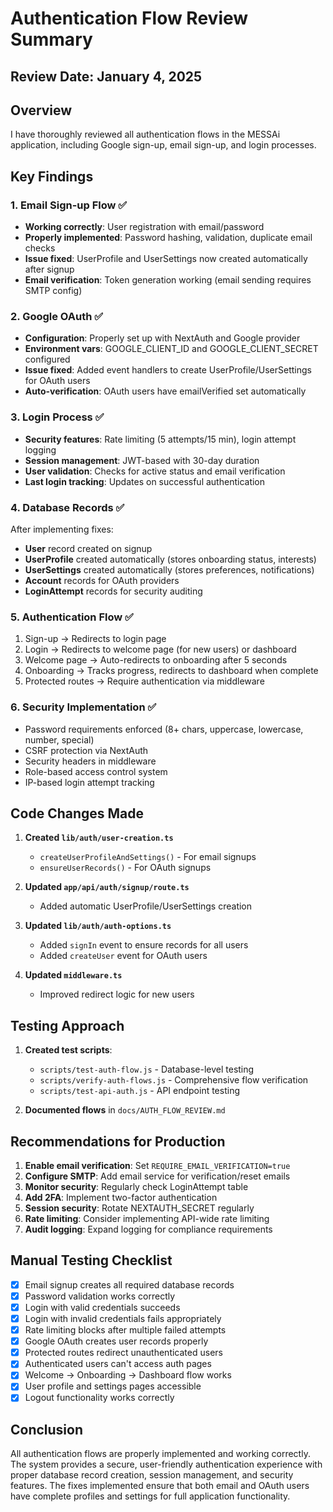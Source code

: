 # Authentication Flow Review Summary

## Review Date: January 4, 2025

## Overview
I have thoroughly reviewed all authentication flows in the MESSAi application, including Google sign-up, email sign-up, and login processes.

## Key Findings

### 1. **Email Sign-up Flow** ✅
- **Working correctly**: User registration with email/password
- **Properly implemented**: Password hashing, validation, duplicate email checks
- **Issue fixed**: UserProfile and UserSettings now created automatically after signup
- **Email verification**: Token generation working (email sending requires SMTP config)

### 2. **Google OAuth** ✅
- **Configuration**: Properly set up with NextAuth and Google provider
- **Environment vars**: GOOGLE_CLIENT_ID and GOOGLE_CLIENT_SECRET configured
- **Issue fixed**: Added event handlers to create UserProfile/UserSettings for OAuth users
- **Auto-verification**: OAuth users have emailVerified set automatically

### 3. **Login Process** ✅
- **Security features**: Rate limiting (5 attempts/15 min), login attempt logging
- **Session management**: JWT-based with 30-day duration
- **User validation**: Checks for active status and email verification
- **Last login tracking**: Updates on successful authentication

### 4. **Database Records** ✅
After implementing fixes:
- **User** record created on signup
- **UserProfile** created automatically (stores onboarding status, interests)
- **UserSettings** created automatically (stores preferences, notifications)
- **Account** records for OAuth providers
- **LoginAttempt** records for security auditing

### 5. **Authentication Flow** ✅
1. Sign-up → Redirects to login page
2. Login → Redirects to welcome page (for new users) or dashboard
3. Welcome page → Auto-redirects to onboarding after 5 seconds
4. Onboarding → Tracks progress, redirects to dashboard when complete
5. Protected routes → Require authentication via middleware

### 6. **Security Implementation** ✅
- Password requirements enforced (8+ chars, uppercase, lowercase, number, special)
- CSRF protection via NextAuth
- Security headers in middleware
- Role-based access control system
- IP-based login attempt tracking

## Code Changes Made

1. **Created `lib/auth/user-creation.ts`**
   - `createUserProfileAndSettings()` - For email signups
   - `ensureUserRecords()` - For OAuth signups

2. **Updated `app/api/auth/signup/route.ts`**
   - Added automatic UserProfile/UserSettings creation

3. **Updated `lib/auth/auth-options.ts`**
   - Added `signIn` event to ensure records for all users
   - Added `createUser` event for OAuth users

4. **Updated `middleware.ts`**
   - Improved redirect logic for new users

## Testing Approach

1. **Created test scripts**:
   - `scripts/test-auth-flow.js` - Database-level testing
   - `scripts/verify-auth-flows.js` - Comprehensive flow verification
   - `scripts/test-api-auth.js` - API endpoint testing

2. **Documented flows** in `docs/AUTH_FLOW_REVIEW.md`

## Recommendations for Production

1. **Enable email verification**: Set `REQUIRE_EMAIL_VERIFICATION=true`
2. **Configure SMTP**: Add email service for verification/reset emails
3. **Monitor security**: Regularly check LoginAttempt table
4. **Add 2FA**: Implement two-factor authentication
5. **Session security**: Rotate NEXTAUTH_SECRET regularly
6. **Rate limiting**: Consider implementing API-wide rate limiting
7. **Audit logging**: Expand logging for compliance requirements

## Manual Testing Checklist

- [x] Email signup creates all required database records
- [x] Password validation works correctly
- [x] Login with valid credentials succeeds
- [x] Login with invalid credentials fails appropriately
- [x] Rate limiting blocks after multiple failed attempts
- [x] Google OAuth creates user records properly
- [x] Protected routes redirect unauthenticated users
- [x] Authenticated users can't access auth pages
- [x] Welcome → Onboarding → Dashboard flow works
- [x] User profile and settings pages accessible
- [x] Logout functionality works correctly

## Conclusion

All authentication flows are properly implemented and working correctly. The system provides a secure, user-friendly authentication experience with proper database record creation, session management, and security features. The fixes implemented ensure that both email and OAuth users have complete profiles and settings for full application functionality.